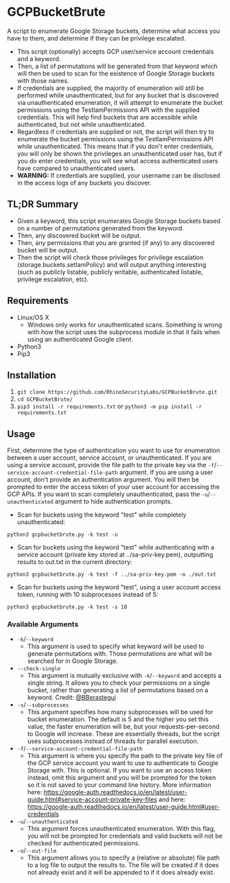 ﻿# GCPBucketBrute

A script to enumerate Google Storage buckets, determine what access you have to them, and determine if they can be privilege escalated.

- This script (optionally) accepts GCP user/service account credentials and a keyword.
- Then, a list of permutations will be generated from that keyword which will then be used to scan for the existence of Google Storage buckets with those names.
- If credentials are supplied, the majority of enumeration will still be performed while unauthenticated, but for any bucket that is discovered via unauthenticated enumeration, it will attempt to enumerate the bucket permissions using the TestIamPermissions API with the supplied credentials. This will help find buckets that are accessible while authenticated, but not while unauthenticated.
- Regardless if credentials are supplied or not, the script will then try to enumerate the bucket permissions using the TestIamPermissions API while unauthenticated. This means that if you don't enter credentials, you will only be shown the privileges an unauthenticated user has, but if you do enter credentials, you will see what access authenticated users have compared to unauthenticated users.
- **WARNING:** If credentials are supplied, your username can be disclosed in the access logs of any buckets you discover.

## TL;DR Summary
- Given a keyword, this script enumerates Google Storage buckets based on a number of permutations generated from the keyword.
- Then, any discovered bucket will be output.
- Then, any permissions that you are granted (if any) to any discovered bucket will be output.
- Then the script will check those privileges for privilege escalation (storage.buckets.setIamPolicy) and will output anything interesting (such as publicly listable, publicly writable, authenticated listable, privilege escalation, etc).

## Requirements

- Linux/OS X
	- Windows only works for unauthenticated scans. Something is wrong with how the script uses the subprocess module in that it fails when using an authenticated Google client.
- Python3
- Pip3

## Installation

1. `git clone https://github.com/RhinoSecurityLabs/GCPBucketBrute.git`
2. `cd GCPBucketBrute/`
3. `pip3 install -r requirements.txt` or `python3 -m pip install -r requirements.txt`

## Usage

First, determine the type of authentication you want to use for enumeration between a user account, service account, or unauthenticated. If you are using a service account, provide the file path to the private key via the `-f`/`--service-account-credential-file-path` argument. If you are using a user account, don't provide an authentication argument. You will then be prompted to enter the access token of your user account for accessing the GCP APIs. If you want to scan completely unauthenticated, pass the `-u`/`--unauthenticated` argument to hide authentication prompts.

- Scan for buckets using the keyword "test" while completely unauthenticated:
```
python3 gcpbucketbrute.py -k test -u
```

- Scan for buckets using the keyword "test" while authenticating with a service account (private key stored at ../sa-priv-key.pem), outputting results to out.txt in the current directory:
```
python3 gcpbucketbrute.py -k test -f ../sa-priv-key.pem -o ./out.txt
```

- Scan for buckets using the keyword "test", using a user account access token, running with 10 subprocesses instead of 5:
```
python3 gcpbucketbrute.py -k test -s 10
```

### Available Arguments

- `-k`/`--keyword`
    - This argument is used to specify what keyword will be used to generate permutations with. Those permutations are what will be searched for in Google Storage.
- `--check-single`
    - This argument is mutually exclusive with `-k`/`--keyword` and accepts a single string. It allows you to check your permissions on a single bucket, rather than generating a list of permutations based on a keyword. Credit: [@BBerastegui](https://github.com/BBerastegui)
- `-s`/`--subprocesses`
    - This argument specifies how many subprocesses will be used for bucket enumeration. The default is 5 and the higher you set this value, the faster enumeration will be, but your requests-per-second to Google will increase. These are essentially threads, but the script uses subprocesses instead of threads for parallel execution.
- `-f`/`--service-account-credential-file-path`
    - This argument is where you specify the path to the private key file of the GCP service account you want to use to authenticate to Google Storage with. This is optional. If you want to use an access token instead, omit this argument and you will be prompted for the token so it is not saved to your command line history. More information here: https://google-auth.readthedocs.io/en/latest/user-guide.html#service-account-private-key-files and here: https://google-auth.readthedocs.io/en/latest/user-guide.html#user-credentials
- `-u`/`--unauthenticated`
    - This argument forces unauthenticated enumeration. With this flag, you will not be prompted for credentials and valid buckets will not be checked for authenticated permissions.
- `-o`/`--out-file`
    - This argument allows you to specify a (relative or absolute) file path to a log file to output the results to. The file will be created if it does not already exist and it will be appended to if it does already exist.
